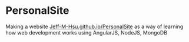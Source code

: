# PersonalSite
Making a website [Jeff-M-Hsu.github.io/PersonalSite](https://jeff-m-hsu.github.io/PersonalSite/) as a way of learning how web development works using AngularJS, NodeJS, MongoDB
